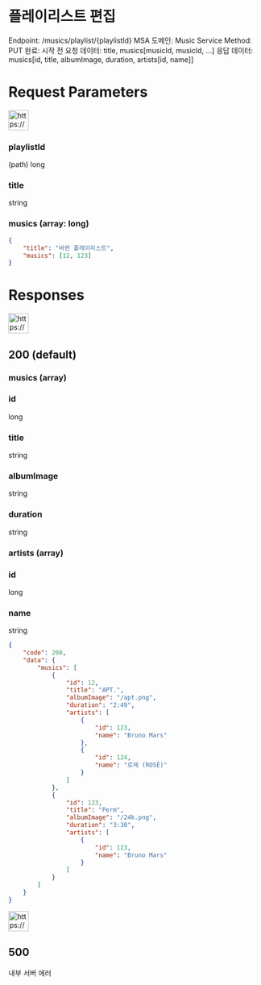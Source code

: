 # 플레이리스트 편집

Endpoint: /musics/playlist/{playlistId}
MSA 도메인: Music Service
Method: PUT
완료: 시작 전
요청 데이터: title, musics[musicId, musicId, …]
응답 데이터: musics[id, title, albumImage, duration, artists[id, name]]

# Request Parameters

<aside>
<img src="https://www.notion.so/icons/gift_blue.svg" alt="https://www.notion.so/icons/gift_blue.svg" width="40px" />

### playlistId

(path) long

### title

string

### musics (array: long)

</aside>

```json
{
	"title": "바뀐 플레이리스트",
	"musics": [12, 123]
}
```

# Responses

<aside>
<img src="https://www.notion.so/icons/send_orange.svg" alt="https://www.notion.so/icons/send_orange.svg" width="40px" />

## 200 (default)

### musics (array)

### id

long

### title

string

### albumImage

string

### duration

string

### artists (array)

### id

long

### name

string

</aside>

```json
{
	"code": 200,
	"data": {
		"musics": [
			{
				"id": 12,
				"title": "APT.",
				"albumImage": "/apt.png",
				"duration": "2:49",
				"artists": [
					{
						"id": 123,
						"name": "Bruno Mars"
					},
					{
						"id": 124,
						"name": "로제 (ROSÉ)"
					}
				]
			},
			{
				"id": 123,
				"title": "Perm",
				"albumImage": "/24k.png",
				"duration": "3:30",
				"artists": [
					{
						"id": 123,
						"name": "Bruno Mars"
					}
				]
			}
		]
	}
}
```

<aside>
<img src="https://www.notion.so/icons/browser-stop_red.svg" alt="https://www.notion.so/icons/browser-stop_red.svg" width="40px" />

## 500

내부 서버 에러

</aside>
